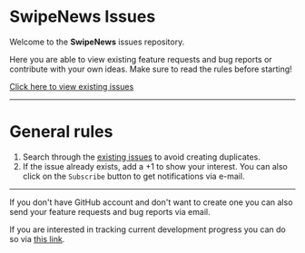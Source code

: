# SwipeNews Issues

Welcome to the **SwipeNews** issues repository. 

Here you are able to view existing feature requests and bug reports or contribute with your own ideas. Make sure to read the rules before starting! 

[Click here to view existing issues][issues]

___

# General rules 

1. Search through the [existing issues][issues] to avoid creating duplicates.
2. If the issue already exists, add a +1 to show your interest. You can also click on the `Subscribe` button to get notifications via e-mail.

___

If you don't have GitHub account and don't want to create one you can also send your feature requests and bug reports via email. 

If you are interested in tracking current development progress you can do so via [this link][trello]. 

[issues]: https://github.com/Tunous/SwipeNews-Issues/issues
[trello]: https://trello.com/b/bmBdy6v3/swipenews
